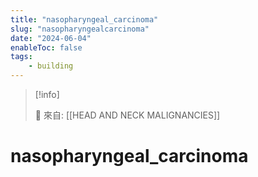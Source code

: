 ```yaml
---
title: "nasopharyngeal_carcinoma"
slug: "nasopharyngealcarcinoma"
date: "2024-06-04"
enableToc: false
tags:
    - building
---
```


> [!info]
>
> 🌱 來自: [[HEAD AND NECK MALIGNANCIES]]

# nasopharyngeal_carcinoma


